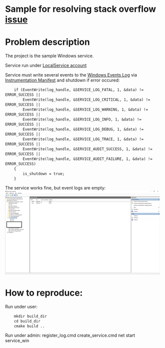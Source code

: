 Sample for resolving stack overflow [issue](https://stackoverflow.com/questions/58727573/why-i-have-empty-windows-logs-after-success-eventwrite-function-call)
==========================================================================================

Problem description
===================
The project is the sample Windows service.

Service run under [LocalService account](https://docs.microsoft.com/en-us/windows/win32/services/localservice-account)

Service must write several events to the [Windows Events Log](https://docs.microsoft.com/en-us/windows/win32/wes/windows-event-log) via [Instrumentation Manifest](https://docs.microsoft.com/en-us/windows/win32/wes/writing-an-instrumentation-manifest) and shutdown if error occured:

        if (EventWrite(log_handle, &SERVICE_LOG_FATAL, 1, &data) != ERROR_SUCCESS ||
            EventWrite(log_handle, &SERVICE_LOG_CRITICAL, 1, &data) != ERROR_SUCCESS ||
            EventWrite(log_handle, &SERVICE_LOG_WARNING, 1, &data) != ERROR_SUCCESS ||
            EventWrite(log_handle, &SERVICE_LOG_INFO, 1, &data) != ERROR_SUCCESS ||
            EventWrite(log_handle, &SERVICE_LOG_DEBUG, 1, &data) != ERROR_SUCCESS ||
            EventWrite(log_handle, &SERVICE_LOG_TRACE, 1, &data) != ERROR_SUCCESS ||
            EventWrite(log_handle, &SERVICE_AUDIT_SUCCESS, 1, &data) != ERROR_SUCCESS ||
            EventWrite(log_handle, &SERVICE_AUDIT_FAILURE, 1, &data) != ERROR_SUCCESS)
        {
            is_shutdown = true;
        }

The service works fine, but event logs are empty:
![Empty Logs in service_win_log provider](Windows_sample.png)


How to reproduce:
=================
Run under user:

        mkdir build_dir
        cd build_dir
        cmake build ..
        
Run under admin:
        register_log.cmd
        create_service.cmd
        net start service_win

